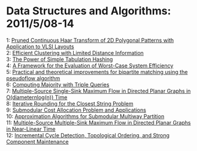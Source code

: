# Data Structures and Algorithms: 2011/5/08-14  
1: [Pruned Continuous Haar Transform of 2D Polygonal Patterns with  Application to VLSI Layouts](https://doi.org/10.48550/arXiv.1105.1261)  
2: [Efficient Clustering with Limited Distance Information](https://doi.org/10.48550/arXiv.1009.5168)  
3: [The Power of Simple Tabulation Hashing](https://doi.org/10.48550/arXiv.1011.5200)  
4: [A Framework for the Evaluation of Worst-Case System Efficiency](https://doi.org/10.48550/arXiv.1105.1370)  
5: [Practical and theoretical improvements for bipartite matching using the  pseudoflow algorithm](https://doi.org/10.48550/arXiv.1105.1569)  
6: [Computing Majority with Triple Queries](https://doi.org/10.48550/arXiv.1105.1622)  
7: [Multiple-Source Single-Sink Maximum Flow in Directed Planar Graphs in  O(diameter*n*log(n)) Time](https://doi.org/10.48550/arXiv.1104.4728)  
8: [Iterative Rounding for the Closest String Problem](https://doi.org/10.48550/arXiv.0705.0561)  
9: [Submodular Cost Allocation Problem and Applications](https://doi.org/10.48550/arXiv.1105.2040)  
10: [Approximation Algorithms for Submodular Multiway Partition](https://doi.org/10.48550/arXiv.1105.2048)  
11: [Multiple-Source Multiple-Sink Maximum Flow in Directed Planar Graphs in  Near-Linear Time](https://doi.org/10.48550/arXiv.1105.2228)  
12: [Incremental Cycle Detection, Topological Ordering, and Strong Component  Maintenance](https://doi.org/10.48550/arXiv.1105.2397)  